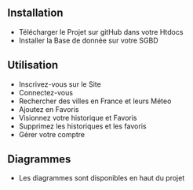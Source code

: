 ## Installation

- Télécharger le Projet sur gitHub dans votre Htdocs
- Installer la Base de donnée sur votre SGBD

## Utilisation 
- Inscrivez-vous sur le Site 
- Connectez-vous 
- Rechercher des villes en France et leurs Méteo
- Ajoutez en Favoris
- Visionnez votre historique et Favoris 
- Supprimez les historiques et les favoris
- Gérer votre comptre 

## Diagrammes 

- Les diagrammes sont disponibles en haut du projet
